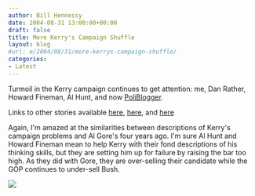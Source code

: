```yaml
---
author: Bill Hennessy
date: 2004-08-31 13:00:00+00:00
draft: false
title: More Kerry's Campaign Shuffle
layout: blog
#url: e/2004/08/31/more-kerrys-campaign-shuffle/
categories:
- Latest
---
```


Turmoil in the Kerry campaign continues to get attention: me, Dan Rather, Howard Fineman, Al Hunt, and now [PoliBlogger](https://www.poliblogger.com/index.php?p=4509).




Links to other stories available [here](/Default.aspx?tabid=25&mid=602&ctl=ViewEntry&EntryID=162), [here](/Default.aspx?tabid=25&mid=602&ctl=ViewEntry&EntryID=161), and [here ](/Default.aspx?tabid=25&mid=602&ctl=ViewEntry&EntryID=159)




Again, I'm amazed at the similarities between descriptions of Kerry's campaign problems and Al Gore's four years ago. I'm sure Al Hunt and Howard Fineman mean to help Kerry with their fond descriptions of his thinking skills, but they are setting him up for failure by raising the bar too high. As they did with Gore, they are over-selling their candidate while the GOP continues to under-sell Bush.




![](https://blog.billhennessy.com/aggbug.aspx?PostID=606)

